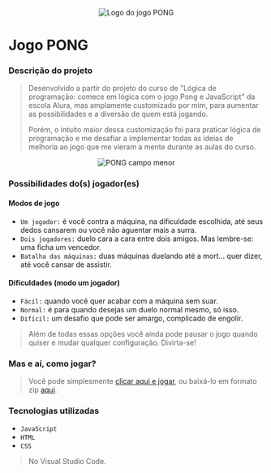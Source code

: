 <div align="center">

![Logo do jogo PONG](https://user-images.githubusercontent.com/125421247/221722630-57dc63de-b5c6-43c1-94b5-2c2d5e704235.png)

</div>

# Jogo PONG

### Descrição do projeto

> Desenvolvido a partir do projeto do curso de "Lógica de programação: comece em lógica com o jogo Pong e JavaScript" da escola Alura, mas amplamente customizado por mim, para aumentar as possibilidades e a diversão de quem está jogando.</p>
> Porém, o intuito maior dessa customização foi para praticar lógica de programação e me desafiar a implementar todas as ideias de melhoria ao jogo que me vieram a mente durante as aulas do curso.

<div align="center">

![PONG campo menor](https://user-images.githubusercontent.com/125421247/221727381-5e3c5618-d028-4c55-b655-c0b74ec532f9.png)

</div>

### Possibilidades do(s) jogador(es)

#### Modos de jogo
- `Um jogador:` é você contra a máquina, na dificuldade escolhida, até seus dedos cansarem ou você não aguentar mais a surra.
- `Dois jogadores:` duelo cara a cara entre dois amigos. Mas lembre-se: uma ficha um vencedor.
- `Batalha das máquinas:` duas máquinas duelando até a mort... quer dizer, até você cansar de assistir.

#### Dificuldades (modo um jogador)
- `Fácil:` quando você quer acabar com a máquina sem suar.
- `Normal:` é para quando desejas um duelo normal mesmo, só isso.
- `Difícil:` um desafio que pode ser amargo, complicado de engolir.

> Além de todas essas opções você ainda pode pausar o jogo quando quiser e mudar qualquer configuração. Divirta-se!

### Mas e aí, como jogar?

> Você pode simplesmente <a href="https://jogo-pong-nine.vercel.app/">clicar aqui e jogar</a>, ou baixá-lo em formato zip <a href="https://github.com/luisbrunca/jogoPong/archive/refs/heads/main.zip">aqui</a>.

### Tecnologias utilizadas

- `JavaScript`
- `HTML`
- `CSS`
> No Visual Studio Code.
